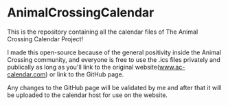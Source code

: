 # AnimalCrossingCalendar

This is the repository containing all the calendar files of The Animal Crossing Calendar Project!

I made this open-source because of the general positivity inside the Animal Crossing community, and everyone is free to use the .ics files privately and publically as long as you'll link to the original website(www.ac-calendar.com) or link to the GitHub page.

Any changes to the GitHub page will be validated by me and after that it will be uploaded to the calendar host for use on the website.
